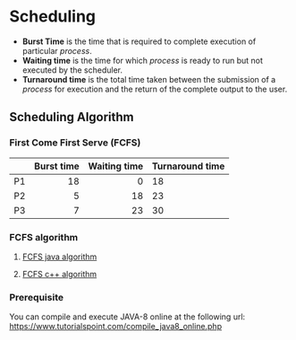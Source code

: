 # Scheduling

-  **Burst Time** is  the time that is required to complete execution of particular *process*.
-  **Waiting time** is the time for which *process* is ready to run but not executed by the scheduler.
-  **Turnaround time** is the total time taken between the submission of a *process* for execution and the return of the complete output to the user.

## Scheduling Algorithm

### First Come First Serve (FCFS)

|   	|   Burst time 	|  Waiting time	|  Turnaround time	|
|--:	|--:	|--:	|---	|
|   P1	|   18	|  0 	|  18 	|
|   P2	|   5	|   18	|  23 	|
|   P3	|   7	|   23	|  30 	|

### FCFS algorithm

1. [FCFS java algorithm](src/java/FCFS.java)

2. [FCFS c++ algorithm](src/cpp/FCFS.cpp)

### Prerequisite

You can compile and execute JAVA-8 online at the following url: https://www.tutorialspoint.com/compile_java8_online.php 
